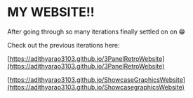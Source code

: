 # MY WEBSITE!!

After going through so many iterations finally settled on on 😁

Check out the previous iterations here:

[https://adithyarao3103.github.io/3PanelRetroWebsite](https://adithyarao3103.github.io/3PanelRetroWebsite)

[https://adithyarao3103.github.io/ShowcaseGraphicsWebsite](https://adithyarao3103.github.io/ShowcasegraphicsWebsite)
